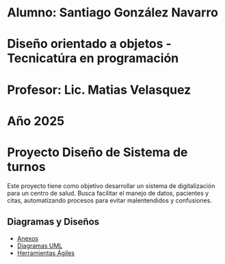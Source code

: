 # Alumno: Santiago González Navarro
# Diseño orientado a objetos - Tecnicatúra en programación
# Profesor: Lic. Matias Velasquez 
# Año 2025

# Proyecto Diseño de Sistema de turnos
Este proyecto tiene como objetivo desarrollar un sistema de digitalización para un centro de salud. Busca facilitar el manejo de datos, pacientes y citas, automatizando procesos para evitar malentendidos y confusiones.

## Diagramas y Diseños

- [Anexos](anexos.md)
- [Diagramas UML](diagramasUML.md)
- [Herramientas Ágiles](herramientas_agile.md)